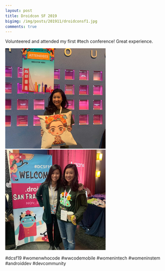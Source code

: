 ```yaml
--- 
layout: post 
title: Droidcon SF 2019
bigimg: /img/posts/201911/droidconsf1.jpg
comments: true 
---
```


Volunteered and attended my first #tech conference! Great experience. 

<img src="/img/posts/201911/droidconsf1.jpg" alt="Volunteering" width="320px"> <img src="/img/posts/201911/droidconsf2.jpg" alt="Attending Droidcon SF with my sister" width="320px"> 

#dcsf19 #womenwhocode #wwcodemobile #womenintech #womeninstem #androiddev #devcommunity
